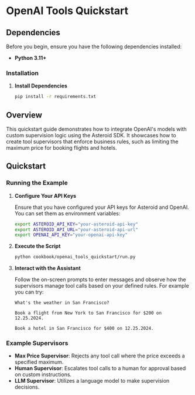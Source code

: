 # OpenAI Tools Quickstart

## Dependencies

Before you begin, ensure you have the following dependencies installed:

- **Python 3.11+**

### Installation

1. **Install Dependencies**

   ```bash
   pip install -r requirements.txt
   ```

## Overview

This quickstart guide demonstrates how to integrate OpenAI's models with custom supervision logic using the Asteroid SDK. It showcases how to create tool supervisors that enforce business rules, such as limiting the maximum price for booking flights and hotels.

## Quickstart

### Running the Example

1. **Configure Your API Keys**

   Ensure that you have configured your API keys for Asteroid and OpenAI. You can set them as environment variables:

   ```bash
   export ASTEROID_API_KEY="your-asteroid-api-key"
   export ASTEROID_API_URL="your-asteroid-api-url"
   export OPENAI_API_KEY="your-openai-api-key"
   ```

2. **Execute the Script**

   ```bash
   python cookbook/openai_tools_quickstart/run.py
   ```

3. **Interact with the Assistant**

   Follow the on-screen prompts to enter messages and observe how the supervisors manage tool calls based on your defined rules.
   For example you can try:

   ```
   What's the weather in San Francisco?
   ```

   ```
   Book a flight from New York to San Francisco for $200 on 12.25.2024.
   ```

   ```
   Book a hotel in San Francisco for $400 on 12.25.2024.
   ```

### Example Supervisors

- **Max Price Supervisor**: Rejects any tool call where the price exceeds a specified maximum.
- **Human Supervisor**: Escalates tool calls to a human for approval based on custom instructions.
- **LLM Supervisor**: Utilizes a language model to make supervision decisions.